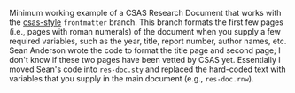 Minimum working example of a CSAS Research Document that works with the [csas-style](https://github.com/grinnellm/csas-style) `frontmatter` branch.
This branch formats the first few pages (i.e., pages with roman numerals) of the document when you supply a few required variables, such as the year, title, report number, author names, etc.
Sean Anderson wrote the code to format the title page and second page; I don't know if these two pages have been vetted by CSAS yet.
Essentially I moved Sean's code into `res-doc.sty` and replaced the hard-coded text with variables that you supply in the main document (e.g., `res-doc.rnw`).